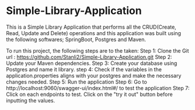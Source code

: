 # Simple-Library-Application

This is a Simple Library Application that performs all the CRUD(Create, Read, Update and Delete) operations and this application was built using the following softwares;
SpringBoot, Postgres and Maven.

To run this project, the following steps are to the taken:
Step 1: Clone the Git url : https://github.com/Stanli2/Simple-Library-Application.git
Step 2: Update your Maven dependencies.
Step 3: Create your database using Postgres and name it library.
step 4: Check if the variables in the application.properties aligns with your postgres and make the necessary changes needed.
Step 5: Run the application
Step 6: Go to http://localhost:9060/swagger-ui/index.html#/ to test the application
Step 7: Click on each endpoints to test. Click on the "try it out" button before inputting the values.
